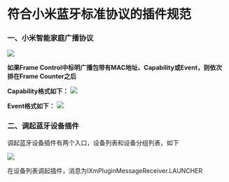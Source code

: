 符合小米蓝牙标准协议的插件规范
========================================

### 一、小米智能家庭广播协议

![](http://inuker.com/images/packet.jpg?a=1)

**如果Frame Control中标明广播包带有MAC地址、Capability或Event，则依次排在Frame Counter之后**

**Capability格式如下：**
![](http://inuker.com/images/capability.jpg?a=1)

**Event格式如下：**
![](http://inuker.com/images/event.jpg?a=1)
### 二、调起蓝牙设备插件

调起蓝牙设备插件有两个入口，设备列表和设备分组列表，如下

![](http://inuker.com/images/entrance.jpg)

在设备列表调起插件，消息为IXmPluginMessageReceiver.LAUNCHER






